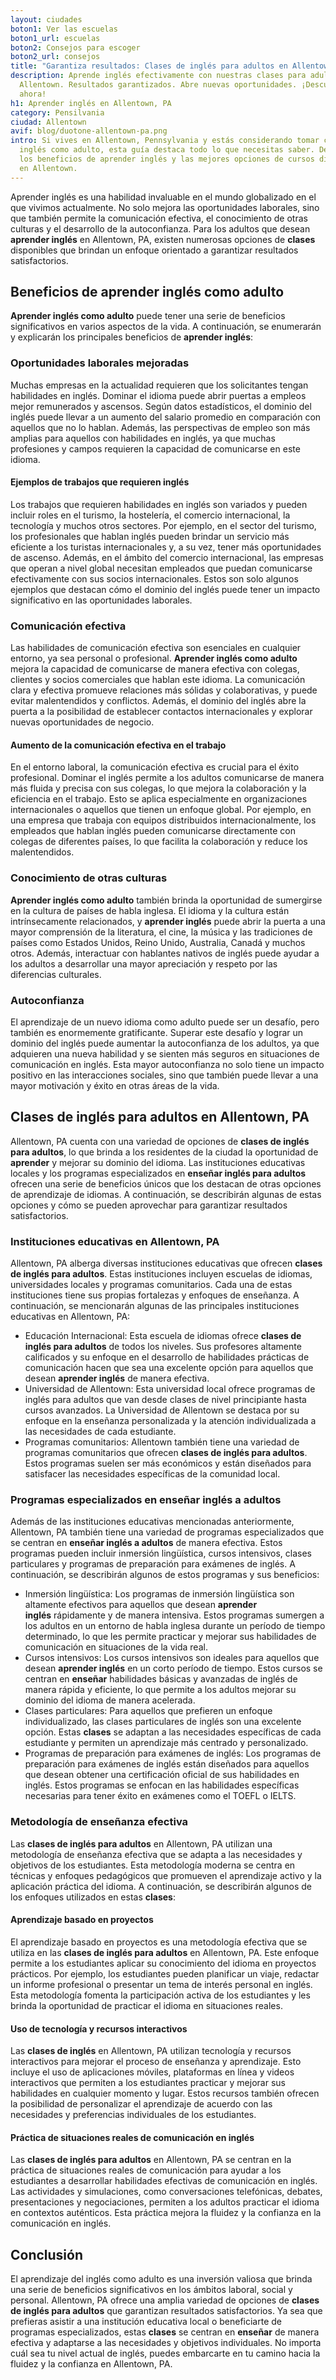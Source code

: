 ```yaml
---
layout: ciudades
boton1: Ver las escuelas
boton1_url: escuelas
boton2: Consejos para escoger
boton2_url: consejos
title: "Garantiza resultados: Clases de inglés para adultos en Allentown, PA"
description: Aprende inglés efectivamente con nuestras clases para adultos en
  Allentown. Resultados garantizados. Abre nuevas oportunidades. ¡Descubre cómo
  ahora!
h1: Aprender inglés en Allentown, PA
category: Pensilvania
ciudad: Allentown
avif: blog/duotone-allentown-pa.png
intro: Si vives en Allentown, Pennsylvania y estás considerando tomar clases de
  inglés como adulto, esta guía destaca todo lo que necesitas saber. Descubre
  los beneficios de aprender inglés y las mejores opciones de cursos disponibles
  en Allentown.
---
```

Aprender inglés es una habilidad invaluable en el mundo globalizado en el que vivimos actualmente. No solo mejora las oportunidades laborales, sino que también permite la comunicación efectiva, el conocimiento de otras culturas y el desarrollo de la autoconfianza. Para los adultos que desean **aprender inglés** en Allentown, PA, existen numerosas opciones de **clases** disponibles que brindan un enfoque orientado a garantizar resultados satisfactorios.

## Beneficios de **aprender inglés como adulto**

**Aprender inglés como adulto** puede tener una serie de beneficios significativos en varios aspectos de la vida. A continuación, se enumerarán y explicarán los principales beneficios de **aprender inglés**:

### Oportunidades laborales mejoradas

Muchas empresas en la actualidad requieren que los solicitantes tengan habilidades en inglés. Dominar el idioma puede abrir puertas a empleos mejor remunerados y ascensos. Según datos estadísticos, el dominio del inglés puede llevar a un aumento del salario promedio en comparación con aquellos que no lo hablan. Además, las perspectivas de empleo son más amplias para aquellos con habilidades en inglés, ya que muchas profesiones y campos requieren la capacidad de comunicarse en este idioma.

#### Ejemplos de trabajos que requieren inglés

Los trabajos que requieren habilidades en inglés son variados y pueden incluir roles en el turismo, la hostelería, el comercio internacional, la tecnología y muchos otros sectores. Por ejemplo, en el sector del turismo, los profesionales que hablan inglés pueden brindar un servicio más eficiente a los turistas internacionales y, a su vez, tener más oportunidades de ascenso. Además, en el ámbito del comercio internacional, las empresas que operan a nivel global necesitan empleados que puedan comunicarse efectivamente con sus socios internacionales. Estos son solo algunos ejemplos que destacan cómo el dominio del inglés puede tener un impacto significativo en las oportunidades laborales.

### Comunicación efectiva

Las habilidades de comunicación efectiva son esenciales en cualquier entorno, ya sea personal o profesional. **Aprender inglés como adulto** mejora la capacidad de comunicarse de manera efectiva con colegas, clientes y socios comerciales que hablan este idioma. La comunicación clara y efectiva promueve relaciones más sólidas y colaborativas, y puede evitar malentendidos y conflictos. Además, el dominio del inglés abre la puerta a la posibilidad de establecer contactos internacionales y explorar nuevas oportunidades de negocio.

#### Aumento de la comunicación efectiva en el trabajo

En el entorno laboral, la comunicación efectiva es crucial para el éxito profesional. Dominar el inglés permite a los adultos comunicarse de manera más fluida y precisa con sus colegas, lo que mejora la colaboración y la eficiencia en el trabajo. Esto se aplica especialmente en organizaciones internacionales o aquellos que tienen un enfoque global. Por ejemplo, en una empresa que trabaja con equipos distribuidos internacionalmente, los empleados que hablan inglés pueden comunicarse directamente con colegas de diferentes países, lo que facilita la colaboración y reduce los malentendidos.

### Conocimiento de otras culturas

**Aprender inglés como adulto** también brinda la oportunidad de sumergirse en la cultura de países de habla inglesa. El idioma y la cultura están intrínsecamente relacionados, y **aprender inglés** puede abrir la puerta a una mayor comprensión de la literatura, el cine, la música y las tradiciones de países como Estados Unidos, Reino Unido, Australia, Canadá y muchos otros. Además, interactuar con hablantes nativos de inglés puede ayudar a los adultos a desarrollar una mayor apreciación y respeto por las diferencias culturales.

### Autoconfianza

El aprendizaje de un nuevo idioma como adulto puede ser un desafío, pero también es enormemente gratificante. Superar este desafío y lograr un dominio del inglés puede aumentar la autoconfianza de los adultos, ya que adquieren una nueva habilidad y se sienten más seguros en situaciones de comunicación en inglés. Esta mayor autoconfianza no solo tiene un impacto positivo en las interacciones sociales, sino que también puede llevar a una mayor motivación y éxito en otras áreas de la vida.

## **Clases de inglés para adultos en Allentown, PA**

Allentown, PA cuenta con una variedad de opciones de **clases de inglés para adultos**, lo que brinda a los residentes de la ciudad la oportunidad de **aprender** y mejorar su dominio del idioma. Las instituciones educativas locales y los programas especializados en **enseñar inglés para adultos** ofrecen una serie de beneficios únicos que los destacan de otras opciones de aprendizaje de idiomas. A continuación, se describirán algunas de estas opciones y cómo se pueden aprovechar para garantizar resultados satisfactorios.

### Instituciones educativas en Allentown, PA

Allentown, PA alberga diversas instituciones educativas que ofrecen **clases de inglés para adultos**. Estas instituciones incluyen escuelas de idiomas, universidades locales y programas comunitarios. Cada una de estas instituciones tiene sus propias fortalezas y enfoques de enseñanza. A continuación, se mencionarán algunas de las principales instituciones educativas en Allentown, PA:

* Educación Internacional: Esta escuela de idiomas ofrece **clases de inglés para adultos** de todos los niveles. Sus profesores altamente calificados y su enfoque en el desarrollo de habilidades prácticas de comunicación hacen que sea una excelente opción para aquellos que desean **aprender inglés** de manera efectiva.
* Universidad de Allentown: Esta universidad local ofrece programas de inglés para adultos que van desde clases de nivel principiante hasta cursos avanzados. La Universidad de Allentown se destaca por su enfoque en la enseñanza personalizada y la atención individualizada a las necesidades de cada estudiante.
* Programas comunitarios: Allentown también tiene una variedad de programas comunitarios que ofrecen **clases de inglés para adultos**. Estos programas suelen ser más económicos y están diseñados para satisfacer las necesidades específicas de la comunidad local.

### Programas especializados en **enseñar inglés a adultos**

Además de las instituciones educativas mencionadas anteriormente, Allentown, PA también tiene una variedad de programas especializados que se centran en **enseñar inglés a adultos** de manera efectiva. Estos programas pueden incluir inmersión lingüística, cursos intensivos, clases particulares y programas de preparación para exámenes de inglés. A continuación, se describirán algunos de estos programas y sus beneficios:

* Inmersión lingüística: Los programas de inmersión lingüística son altamente efectivos para aquellos que desean **aprender inglés** rápidamente y de manera intensiva. Estos programas sumergen a los adultos en un entorno de habla inglesa durante un período de tiempo determinado, lo que les permite practicar y mejorar sus habilidades de comunicación en situaciones de la vida real.
* Cursos intensivos: Los cursos intensivos son ideales para aquellos que desean **aprender inglés** en un corto período de tiempo. Estos cursos se centran en **enseñar** habilidades básicas y avanzadas de inglés de manera rápida y eficiente, lo que permite a los adultos mejorar su dominio del idioma de manera acelerada.
* Clases particulares: Para aquellos que prefieren un enfoque individualizado, las clases particulares de inglés son una excelente opción. Estas **clases** se adaptan a las necesidades específicas de cada estudiante y permiten un aprendizaje más centrado y personalizado.
* Programas de preparación para exámenes de inglés: Los programas de preparación para exámenes de inglés están diseñados para aquellos que desean obtener una certificación oficial de sus habilidades en inglés. Estos programas se enfocan en las habilidades específicas necesarias para tener éxito en exámenes como el TOEFL o IELTS.

### Metodología de enseñanza efectiva

Las **clases de inglés para adultos** en Allentown, PA utilizan una metodología de enseñanza efectiva que se adapta a las necesidades y objetivos de los estudiantes. Esta metodología moderna se centra en técnicas y enfoques pedagógicos que promueven el aprendizaje activo y la aplicación práctica del idioma. A continuación, se describirán algunos de los enfoques utilizados en estas **clases**:

#### Aprendizaje basado en proyectos

El aprendizaje basado en proyectos es una metodología efectiva que se utiliza en las **clases de inglés para adultos** en Allentown, PA. Este enfoque permite a los estudiantes aplicar su conocimiento del idioma en proyectos prácticos. Por ejemplo, los estudiantes pueden planificar un viaje, redactar un informe profesional o presentar un tema de interés personal en inglés. Esta metodología fomenta la participación activa de los estudiantes y les brinda la oportunidad de practicar el idioma en situaciones reales.

#### Uso de tecnología y recursos interactivos

Las **clases de inglés** en Allentown, PA utilizan tecnología y recursos interactivos para mejorar el proceso de enseñanza y aprendizaje. Esto incluye el uso de aplicaciones móviles, plataformas en línea y videos interactivos que permiten a los estudiantes practicar y mejorar sus habilidades en cualquier momento y lugar. Estos recursos también ofrecen la posibilidad de personalizar el aprendizaje de acuerdo con las necesidades y preferencias individuales de los estudiantes.

#### Práctica de situaciones reales de comunicación en inglés

Las **clases de inglés para adultos** en Allentown, PA se centran en la práctica de situaciones reales de comunicación para ayudar a los estudiantes a desarrollar habilidades efectivas de comunicación en inglés. Las actividades y simulaciones, como conversaciones telefónicas, debates, presentaciones y negociaciones, permiten a los adultos practicar el idioma en contextos auténticos. Esta práctica mejora la fluidez y la confianza en la comunicación en inglés.

## Conclusión

El aprendizaje del inglés como adulto es una inversión valiosa que brinda una serie de beneficios significativos en los ámbitos laboral, social y personal. Allentown, PA ofrece una amplia variedad de opciones de **clases de inglés para adultos** que garantizan resultados satisfactorios. Ya sea que prefieras asistir a una institución educativa local o beneficiarte de programas especializados, estas **clases** se centran en **enseñar** de manera efectiva y adaptarse a las necesidades y objetivos individuales. No importa cuál sea tu nivel actual de inglés, puedes embarcarte en tu camino hacia la fluidez y la confianza en Allentown, PA.